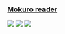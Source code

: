 ### [Mokuro reader](https://github.com/ZXY101/mokuro-reader)

![](https://img.shields.io/github/license/ZXY101/mokuro-reader) [![](https://img.shields.io/github/last-commit/scillidan/mokuro-reader/main)](https://github.com/scillidan/mokuro-reader) ![](https://img.shields.io/badge/Vercel-black?style=flat&logo=Vercel&logoColor=white)